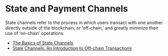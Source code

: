 # State and Payment Channels

State channels refer to the process in which users transact with one another directly outside of the blockchain, or ‘off-chain,’ and greatly minimize their use of ‘on-chain’ operations.

- [The Basics of State Channels](https://education.district0x.io/general-topics/understanding-ethereum/basics-state-channels/)
- [State Channels: An Introduction to Off-chain Transactions](https://www.talentica.com/blogs/state-channels-an-introduction-to-off-chain-transactions/)
